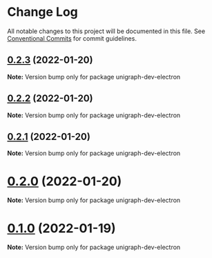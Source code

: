 # Change Log

All notable changes to this project will be documented in this file.
See [Conventional Commits](https://conventionalcommits.org) for commit guidelines.

## [0.2.3](https://github.com/TheExGenesis/unigraph-dev/compare/v0.2.2...v0.2.3) (2022-01-20)

**Note:** Version bump only for package unigraph-dev-electron





## [0.2.2](https://github.com/TheExGenesis/unigraph-dev/compare/v0.2.1...v0.2.2) (2022-01-20)

**Note:** Version bump only for package unigraph-dev-electron





## [0.2.1](https://github.com/TheExGenesis/unigraph-dev/compare/v0.2.0...v0.2.1) (2022-01-20)

**Note:** Version bump only for package unigraph-dev-electron





# [0.2.0](https://github.com/TheExGenesis/unigraph-dev/compare/v0.1.2...v0.2.0) (2022-01-20)

**Note:** Version bump only for package unigraph-dev-electron





# [0.1.0](https://github.com/TheExGenesis/unigraph-dev/compare/v0.0.1...v0.1.0) (2022-01-19)

**Note:** Version bump only for package unigraph-dev-electron
